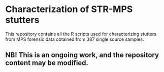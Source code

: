 # Characterization of STR-MPS stutters

This repository contains all the R scripts used for characterizing stutters from MPS forensic data obtained from 387 single source samples.

## NB! This is an ongoing work, and the repository content may be modified.

